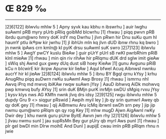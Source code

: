 # Œ 829 ‰
---
]2]6]122] iblwvlu mhlw 5 ] Apny syvk kau kbhu n ibswrhu ] auir
lwghu suAwmI pRB myry pUrb pRIiq goibMd bIcwrhu ]1] rhwau ] piqq pwvn
pRB ibrdu qum@wro hmry doK irdY mq Dwrhu ] jIvn pRwn hir Dnu suKu qum hI
haumY ptlu ik®pw kir jwrhu ]1] jl ibhUn mIn kq jIvn dUD ibnw rhnu
kq bwro ] jn nwnk ipAws crn kmln@ kI pyiK drsu suAwmI suK swro
]2]7]123] iblwvlu mhlw 5 ] AwgY pwCY kuslu BieAw ] guir pUrY pUrI
sB rwKI pwrbRhim pRiB kInI mieAw ]1] rhwau ] min qin riv rihAw
hir pRIqmu dUK drd sglw imit gieAw ] sWiq shj Awnd gux gwey dUq
dust siB hoey KieAw ]1] gunu Avgunu pRiB kCu n bIcwirE kir ikrpw
Apunw kir lieAw ] Aqul bfweI Acuq AibnwsI nwnku aucrY hir kI
jieAw ]2]8]124] iblwvlu mhlw 5 ] ibnu BY BgqI qrnu kYsy ] krhu
AnugRhu piqq auDwrn rwKu suAwmI Awp Brosy ]1] rhwau ] ismrnu nhI
Awvq iPrq md mwvq ibiKAw rwqw suAwn jYsy ] AauD ibhwvq AiDk
mohwvq pwp kmwvq bufy AYsy ]1] srin duK BMjn purK inrMjn swDU sMgiq
rvxu jYsy ] kysv klys nws AG KMfn nwnk jIvq drs idsy
]2]9]125]
rwgu iblwvlu mhlw 5 dupdy Gru 9
<> siqgur pRswid ]
Awpih myil ley ] jb qy srin qumwrI Awey qb qy doK gey ]1] rhwau ]
qij AiBmwnu Aru icMq ibrwnI swDh srn pey ] jip jip nwmu qum@wro pRIqm
qn qy rog Key ]1] mhw mugD Ajwn AigAwnI rwKy Dwir dey ] khu nwnk
guru pUrw ByitE Awvn jwn rhy ]2]1]126] iblwvlu mhlw 5 ] jIvau
nwmu sunI ] jau supRsMn Bey gur pUry qb myrI Aws punI ]1] rhwau ] pIr
geI bwDI min DIrw moihE And DunI ] aupijE cwau imln pRB pRIqm rhnu
n jwie
####
